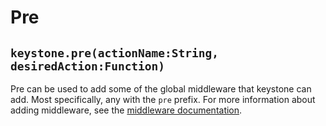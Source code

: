 # Pre

## `keystone.pre(actionName:String, desiredAction:Function)`

Pre can be used to add some of the global middleware that keystone can add. Most specifically, any with the `pre` prefix. For more information about adding middleware, see the [middleware documentation](/api/methods/middleware).
